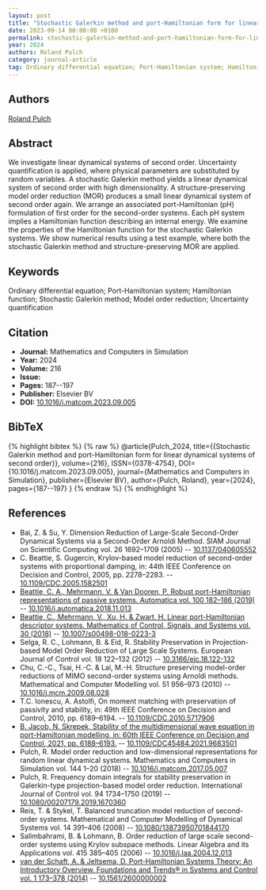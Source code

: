 ```yaml
---
layout: post
title: "Stochastic Galerkin method and port-Hamiltonian form for linear dynamical systems of second order"
date: 2023-09-14 00:00:00 +0100
permalink: stochastic-galerkin-method-and-port-hamiltonian-form-for-linear-dynamical-systems-of-second-order
year: 2024
authors: Roland Pulch
category: journal-article
tag: Ordinary differential equation; Port-Hamiltonian system; Hamiltonian function; Stochastic Galerkin method; Model order reduction; Uncertainty quantification
---
```

 
## Authors
[Roland Pulch](authors/roland-pulch)
 
## Abstract
We investigate linear dynamical systems of second order. Uncertainty quantification is applied, where physical parameters are substituted by random variables. A stochastic Galerkin method yields a linear dynamical system of second order with high dimensionality. A structure-preserving model order reduction (MOR) produces a small linear dynamical system of second order again. We arrange an associated port-Hamiltonian (pH) formulation of first order for the second-order systems. Each pH system implies a Hamiltonian function describing an internal energy. We examine the properties of the Hamiltonian function for the stochastic Galerkin systems. We show numerical results using a test example, where both the stochastic Galerkin method and structure-preserving MOR are applied.
 
## Keywords
Ordinary differential equation; Port-Hamiltonian system; Hamiltonian function; Stochastic Galerkin method; Model order reduction; Uncertainty quantification
 
## Citation
- **Journal:** Mathematics and Computers in Simulation
- **Year:** 2024
- **Volume:** 216
- **Issue:** 
- **Pages:** 187--197
- **Publisher:** Elsevier BV
- **DOI:** [10.1016/j.matcom.2023.09.005](https://doi.org/10.1016/j.matcom.2023.09.005)
 
## BibTeX
{% highlight bibtex %}
{% raw %}
@article{Pulch_2024,
  title={{Stochastic Galerkin method and port-Hamiltonian form for linear dynamical systems of second order}},
  volume={216},
  ISSN={0378-4754},
  DOI={10.1016/j.matcom.2023.09.005},
  journal={Mathematics and Computers in Simulation},
  publisher={Elsevier BV},
  author={Pulch, Roland},
  year={2024},
  pages={187--197}
}
{% endraw %}
{% endhighlight %}
 
## References
- Bai, Z. & Su, Y. Dimension Reduction of Large-Scale Second-Order Dynamical Systems via a Second-Order Arnoldi Method. SIAM Journal on Scientific Computing vol. 26 1692–1709 (2005) -- [10.1137/040605552](https://doi.org/10.1137/040605552)
- C. Beattie, S. Gugercin, Krylov-based model reduction of second-order systems with proportional damping, in: 44th IEEE Conference on Decision and Control, 2005, pp. 2278–2283. -- [10.1109/CDC.2005.1582501](https://doi.org/10.1109/CDC.2005.1582501)
- [Beattie, C. A., Mehrmann, V. & Van Dooren, P. Robust port-Hamiltonian representations of passive systems. Automatica vol. 100 182–186 (2019)](robust-port-hamiltonian-representations-of-passive-systems) -- [10.1016/j.automatica.2018.11.013](https://doi.org/10.1016/j.automatica.2018.11.013)
- [Beattie, C., Mehrmann, V., Xu, H. & Zwart, H. Linear port-Hamiltonian descriptor systems. Mathematics of Control, Signals, and Systems vol. 30 (2018)](linear-port-hamiltonian-descriptor-systems) -- [10.1007/s00498-018-0223-3](https://doi.org/10.1007/s00498-018-0223-3)
- Selga, R. C., Lohmann, B. & Eid, R. Stability Preservation in Projection-based Model Order Reduction of Large Scale Systems. European Journal of Control vol. 18 122–132 (2012) -- [10.3166/ejc.18.122-132](https://doi.org/10.3166/ejc.18.122-132)
- Chu, C.-C., Tsai, H.-C. & Lai, M.-H. Structure preserving model-order reductions of MIMO second-order systems using Arnoldi methods. Mathematical and Computer Modelling vol. 51 956–973 (2010) -- [10.1016/j.mcm.2009.08.028](https://doi.org/10.1016/j.mcm.2009.08.028)
- T.C. Ionescu, A. Astolfi, On moment matching with preservation of passivity and stability, in: 49th IEEE Conference on Decision and Control, 2010, pp. 6189–6194. -- [10.1109/CDC.2010.5717906](https://doi.org/10.1109/CDC.2010.5717906)
- [B. Jacob, N. Skrepek, Stability of the multidimensional wave equation in port-Hamiltonian modelling, in: 60th IEEE Conference on Decision and Control, 2021, pp. 6188–6193.](stability-of-the-multidimensional-wave-equation-in-port-hamiltonian-modelling) -- [10.1109/CDC45484.2021.9683501](https://doi.org/10.1109/CDC45484.2021.9683501)
- Pulch, R. Model order reduction and low-dimensional representations for random linear dynamical systems. Mathematics and Computers in Simulation vol. 144 1–20 (2018) -- [10.1016/j.matcom.2017.05.007](https://doi.org/10.1016/j.matcom.2017.05.007)
- Pulch, R. Frequency domain integrals for stability preservation in Galerkin-type projection-based model order reduction. International Journal of Control vol. 94 1734–1750 (2019) -- [10.1080/00207179.2019.1670360](https://doi.org/10.1080/00207179.2019.1670360)
- Reis, T. & Stykel, T. Balanced truncation model reduction of second-order systems. Mathematical and Computer Modelling of Dynamical Systems vol. 14 391–406 (2008) -- [10.1080/13873950701844170](https://doi.org/10.1080/13873950701844170)
- Salimbahrami, B. & Lohmann, B. Order reduction of large scale second-order systems using Krylov subspace methods. Linear Algebra and its Applications vol. 415 385–405 (2006) -- [10.1016/j.laa.2004.12.013](https://doi.org/10.1016/j.laa.2004.12.013)
- [van der Schaft, A. & Jeltsema, D. Port-Hamiltonian Systems Theory: An Introductory Overview. Foundations and Trends® in Systems and Control vol. 1 173–378 (2014)](port-hamiltonian-systems-theory-an-introductory-overview-journal) -- [10.1561/2600000002](https://doi.org/10.1561/2600000002)


